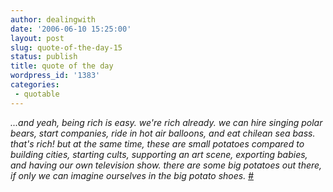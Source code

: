 ```yaml
---
author: dealingwith
date: '2006-06-10 15:25:00'
layout: post
slug: quote-of-the-day-15
status: publish
title: quote of the day
wordpress_id: '1383'
categories:
 - quotable
---
```


_...and yeah, being rich is easy. we're rich already. we can hire singing
polar bears, start companies, ride in hot air balloons, and eat chilean sea
bass. that's rich! but at the same time, these are small potatoes compared to
building cities, starting cults, supporting an art scene, exporting babies,
and having our own television show. there are some big potatoes out there, if
only we can imagine ourselves in the big potato shoes._ [#][1]

   [1]: http://nosneb.livejournal.com/86987.html?thread=621515#t621515

